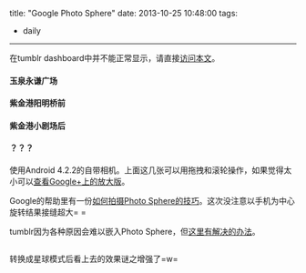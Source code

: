title: "Google Photo Sphere"
date: 2013-10-25 10:48:00
tags:
- daily
---
在tumblr dashboard中并不能正常显示，请直接<a href="http://tgmerge.me/post/65012814162/google-photo-sphere">访问本文</a>。</p>

<script type="text/javascript" src="https://apis.google.com/js/plusone.js"></script><h4>玉泉永谦广场</h4>

<div id="photoSphere1"></div>

<script type="text/javascript">
  var photoSphere1 = document.getElementById('photoSphere1');
  photoSphere1.innerHTML = "<g:panoembed imageurl=\'https://lh6.googleusercontent.com/-b5kg8IzDhco/UmnTMHsI58I/AAAAAAAABW4/jfpEp2eJeAI/w430-h215-no/PANO_20131025_095619.jpg\' fullsize=\'4000,2000\' croppedsize=\'4000,2000\' offset=\'0,0\' displaysize=\'500,300\' />";
  gapi.panoembed.go();
</script><h4>紫金港阳明桥前</h4>

<div id="photoSphere2"></div>

<script type="text/javascript">
  var photoSphere2 = document.getElementById('photoSphere2');
  photoSphere2.innerHTML = "<g:panoembed imageurl=\'https://lh3.googleusercontent.com/-KunHVOeYehM/UmoeRs2KX1I/AAAAAAAABco/fPrmilarVfo/w430-h215-no/PANO_20131025_141023.jpg\' fullsize=\'4000,2000\' croppedsize=\'4000,2000\' offset=\'0,0\' displaysize=\'500,300\' />";
  gapi.panoembed.go();
</script><h4>紫金港小剧场后</h4>

<div id="photoSphere3"></div>

<script type="text/javascript">
  var photoSphere3 = document.getElementById('photoSphere3');
  photoSphere3.innerHTML = "<g:panoembed imageurl=\'https://lh4.googleusercontent.com/-fP2EQzfdi08/UmoeRs7vq0I/AAAAAAAABco/ePFZrQMxa_s/w430-h215-no/PANO_20131025_143533.jpg\' fullsize=\'4000,2000\' croppedsize=\'4000,2000\' offset=\'0,0\' displaysize=\'500,300\' />";
  gapi.panoembed.go();
</script><h4>？？？</h4>

<div id="photoSphere4"></div>

<script type="text/javascript">
  var photoSphere4 = document.getElementById('photoSphere4');
  photoSphere4.innerHTML = "<g:panoembed imageurl=\'https://lh4.googleusercontent.com/-BPdwbIp7OKk/UmsGoiHDXeI/AAAAAAAABqE/pkctaNHabyE/w4000-h2000-no/PANO_20131026_075541.jpg\' fullsize=\'4000,2000\' croppedsize=\'4000,2000\' offset=\'0,0\' displaysize=\'500,300\' />";
  gapi.panoembed.go();
</script>

<p>使用Android 4.2.2的自带相机。上面这几张可以用拖拽和滚轮操作，如果觉得太小可以<a href="https://plus.google.com/photos/114579066732717812818/albums/5938520919108459633/5938520915411896418?pid=5938520915411896418&amp;oid=114579066732717812818">查看Google+上的放大版</a>。</p>

<p>Google的帮助里有一份<a href="https://support.google.com/maps/answer/2839084">如何拍摄Photo Sphere的技巧</a>。这次没注意以手机为中心旋转结果接缝超大= =</p>

<p>tumblr因为各种原因会难以嵌入Photo Sphere，但<a href="http://prottotipo.com/2013/05/photo-sphere-en-tumblr/">这里有解决的办法</a>。</p>

<p><img src="http://media.tumblr.com/0c3a2cf88e3b89641ee1d2171f276d96/tumblr_inline_mv7ew2EN5H1s1w710.jpg" alt=""/></p>

<p>转换成星球模式后看上去的效果谜之增强了=w=